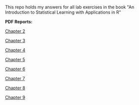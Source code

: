 This repo holds my answers for all lab exercises in the book "An Introduction to Statistical Learning with Applications in R"

**PDF Reports:**

[Chapter 2](chapter_2/chapter_2.pdf)

[Chapter 3](chapter_3/chapter_3.pdf)

[Chapter 4](chapter_4/chapter_4.pdf)

[Chapter 5](chapter_5/chapter_5.pdf)

[Chapter 6](chapter_6/chapter_6.pdf)

[Chapter 7](chapter_7/chapter_7.pdf)

[Chapter 8](chapter_8/chapter_8.pdf)

[Chapter 9](chapter_9/chapter_9.pdf)
